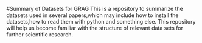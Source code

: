 #Summary of Datasets for GRAG
This is a repository to summarize the datasets used in several papers,which may include how to install the datasets,how to read them with python and something else.
This repository will help us become familiar with the structure of relevant data sets for further scientific research.
